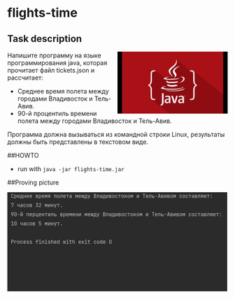 # flights-time

## Task description

<img align="right" width="50%" src="././images/java-pic.jpg">

Напишите программу на языке программирования java, 
которая прочитает файл tickets.json и рассчитает:

- Среднее время полета между городами Владивосток и Тель-Авив.
- 90-й процентиль времени полета между городами Владивосток и Тель-Авив.

Программа должна вызываться из командной строки Linux,
результаты должны быть представлены в текстовом виде.

##HOWTO

- run with `java -jar flights-time.jar`

##Proving picture

<img src="././images/running.png">
